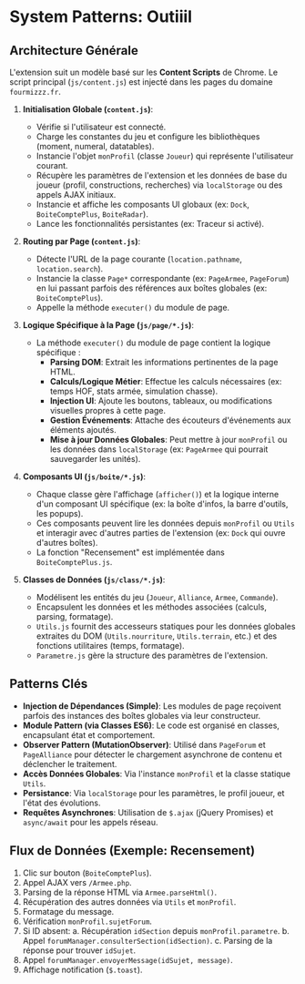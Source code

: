 # System Patterns: Outiiil

## Architecture Générale
L'extension suit un modèle basé sur les **Content Scripts** de Chrome. Le script principal (`js/content.js`) est injecté dans les pages du domaine `fourmizzz.fr`.

1.  **Initialisation Globale (`content.js`)**:
    *   Vérifie si l'utilisateur est connecté.
    *   Charge les constantes du jeu et configure les bibliothèques (moment, numeral, datatables).
    *   Instancie l'objet `monProfil` (classe `Joueur`) qui représente l'utilisateur courant.
    *   Récupère les paramètres de l'extension et les données de base du joueur (profil, constructions, recherches) via `localStorage` ou des appels AJAX initiaux.
    *   Instancie et affiche les composants UI globaux (ex: `Dock`, `BoiteComptePlus`, `BoiteRadar`).
    *   Lance les fonctionnalités persistantes (ex: Traceur si activé).

2.  **Routing par Page (`content.js`)**:
    *   Détecte l'URL de la page courante (`location.pathname`, `location.search`).
    *   Instancie la classe `Page*` correspondante (ex: `PageArmee`, `PageForum`) en lui passant parfois des références aux boîtes globales (ex: `BoiteComptePlus`).
    *   Appelle la méthode `executer()` du module de page.

3.  **Logique Spécifique à la Page (`js/page/*.js`)**:
    *   La méthode `executer()` du module de page contient la logique spécifique :
        *   **Parsing DOM**: Extrait les informations pertinentes de la page HTML.
        *   **Calculs/Logique Métier**: Effectue les calculs nécessaires (ex: temps HOF, stats armée, simulation chasse).
        *   **Injection UI**: Ajoute les boutons, tableaux, ou modifications visuelles propres à cette page.
        *   **Gestion Événements**: Attache des écouteurs d'événements aux éléments ajoutés.
        *   **Mise à jour Données Globales**: Peut mettre à jour `monProfil` ou les données dans `localStorage` (ex: `PageArmee` qui pourrait sauvegarder les unités).

4.  **Composants UI (`js/boite/*.js`)**:
    *   Chaque classe gère l'affichage (`afficher()`) et la logique interne d'un composant UI spécifique (ex: la boîte d'infos, la barre d'outils, les popups).
    *   Ces composants peuvent lire les données depuis `monProfil` ou `Utils` et interagir avec d'autres parties de l'extension (ex: `Dock` qui ouvre d'autres boîtes).
    *   La fonction "Recensement" est implémentée dans `BoiteComptePlus.js`.

5.  **Classes de Données (`js/class/*.js`)**:
    *   Modélisent les entités du jeu (`Joueur`, `Alliance`, `Armee`, `Commande`).
    *   Encapsulent les données et les méthodes associées (calculs, parsing, formatage).
    *   `Utils.js` fournit des accesseurs statiques pour les données globales extraites du DOM (`Utils.nourriture`, `Utils.terrain`, etc.) et des fonctions utilitaires (temps, formatage).
    *   `Parametre.js` gère la structure des paramètres de l'extension.

## Patterns Clés
- **Injection de Dépendances (Simple)**: Les modules de page reçoivent parfois des instances des boîtes globales via leur constructeur.
- **Module Pattern (via Classes ES6)**: Le code est organisé en classes, encapsulant état et comportement.
- **Observer Pattern (MutationObserver)**: Utilisé dans `PageForum` et `PageAlliance` pour détecter le chargement asynchrone de contenu et déclencher le traitement.
- **Accès Données Globales**: Via l'instance `monProfil` et la classe statique `Utils`.
- **Persistance**: Via `localStorage` pour les paramètres, le profil joueur, et l'état des évolutions.
- **Requêtes Asynchrones**: Utilisation de `$.ajax` (jQuery Promises) et `async/await` pour les appels réseau.

## Flux de Données (Exemple: Recensement)
1.  Clic sur bouton (`BoiteComptePlus`).
2.  Appel AJAX vers `/Armee.php`.
3.  Parsing de la réponse HTML via `Armee.parseHtml()`.
4.  Récupération des autres données via `Utils` et `monProfil`.
5.  Formatage du message.
6.  Vérification `monProfil.sujetForum`.
7.  Si ID absent:
    a. Récupération `idSection` depuis `monProfil.parametre`.
    b. Appel `forumManager.consulterSection(idSection)`.
    c. Parsing de la réponse pour trouver `idSujet`.
8.  Appel `forumManager.envoyerMessage(idSujet, message)`.
9.  Affichage notification (`$.toast`).
